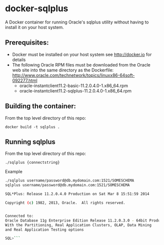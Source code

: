 docker-sqlplus
==============

A Docker container for running Oracle's sqlplus utility without having to install it on your host system.

Prerequisites:
--------------
* Docker must be installed on your host system see http://docker.io for details
* The following Oracle RPM files must be downloaded from the Oracle web site into the same directory as the Dockerfile: http://www.oracle.com/technetwork/topics/linuxx86-64soft-092277.html
    * oracle-instantclient11.2-basic-11.2.0.4.0-1.x86_64.rpm
    * oracle-instantclient11.2-sqlplus-11.2.0.4.0-1.x86_64.rpm

Building the container:
-----------------------
From the top level directory of this repo:

`docker build -t sqlplus .`

Running sqlplus
---------------
From the top level directory of this repo:

`./sqlplus {connectstring}`

Example

```bash
./sqlplus username/password@db.mydomain.com:1521/SOMESCHEMA
sqlplus username/password@db.mydomain.com:1521/SOMESCHEMA

SQL*Plus: Release 11.2.0.4.0 Production on Sat Mar 8 15:51:59 2014

Copyright (c) 1982, 2013, Oracle.  All rights reserved.


Connected to:
Oracle Database 11g Enterprise Edition Release 11.2.0.3.0 - 64bit Production
With the Partitioning, Real Application Clusters, OLAP, Data Mining
and Real Application Testing options

SQL>```
